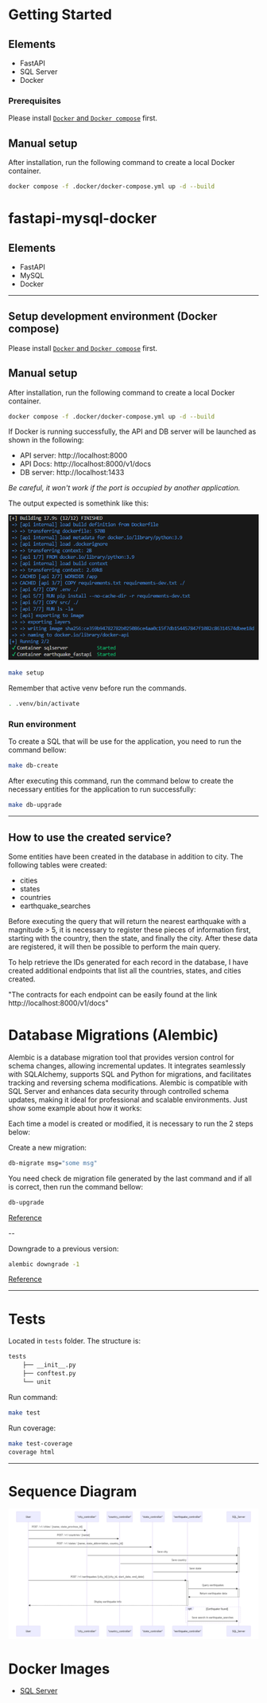 # Getting Started

## Elements

- FastAPI
- SQL Server
- Docker

### Prerequisites

Please install [`Docker` and `Docker compose`](https://www.docker.com/) first.

## Manual setup
After installation, run the following command to create a local Docker container.

```sh
docker compose -f .docker/docker-compose.yml up -d --build
```

# fastapi-mysql-docker

## Elements

- FastAPI
- MySQL
- Docker

---

## Setup development environment (Docker compose)

Please install [`Docker` and `Docker compose`](https://www.docker.com/) first.

## Manual setup

After installation, run the following command to create a local Docker container.

```sh
docker compose -f .docker/docker-compose.yml up -d --build
```

If Docker is running successfully, the API and DB server will be launched as shown in the following:

- API server: http://localhost:8000
- API Docs: http://localhost:8000/v1/docs
- DB server: http://localhost:1433

_Be careful, it won't work if the port is occupied by another application._

The output expected is somethink like this:

![Texto alternativo](output_docker_compose.png)

```sh
make setup
```

Remember that active venv before run the commands.

```sh
. .venv/bin/activate
```

### Run environment

To create a SQL that will be use for the application, you need to run the command bellow:

```sh
make db-create
```

After executing this command, run the command below to create the necessary entities for the application to run successfully:

```sh
make db-upgrade
```


---
## How to use the created service? 

Some entities have been created in the database in addition to city. The following tables were created:

- cities
- states
- countries
- earthquake_searches

Before executing the query that will return the nearest earthquake with a magnitude > 5, it is necessary to register these pieces of information first, starting with the country, then the state, and finally the city. After these data are registered, it will then be possible to perform the main query.

To help retrieve the IDs generated for each record in the database, I have created additional endpoints that list all the countries, states, and cities created.

"The contracts for each endpoint can be easily found at the link http://localhost:8000/v1/docs"

# Database Migrations (Alembic)

Alembic is a database migration tool that provides version control for schema changes, allowing incremental updates. It integrates seamlessly with SQLAlchemy, supports SQL and Python for migrations, and facilitates tracking and reversing schema modifications. Alembic is compatible with SQL Server and enhances data security through controlled schema updates, making it ideal for professional and scalable environments. Just show some example about how it works:

Each time a model is created or modified, it is necessary to run the 2 steps below:

Create a new migration:

```sh
db-migrate msg="some msg"
```

You need check de migration file generated by the last command and if all is correct, then run the command bellow:

```sh
db-upgrade
```
[Reference](https://alembic.sqlalchemy.org/en/latest/tutorial.html#create-a-migration-script)

--

Downgrade to a previous version:

```sh
alembic downgrade -1
```
[Reference](https://alembic.sqlalchemy.org/en/latest/tutorial.html#downgrading)

---

# Tests

Located in `tests` folder. The structure is:
```sh
tests
    ├── __init__.py
    ├── conftest.py
    └── unit
```

Run command:
```sh
make test
```

Run coverage:
```sh
make test-coverage
coverage html
```
---

# Sequence Diagram
![Texto alternativo](diagram.png)

# Docker Images

- [SQL Server](https://hub.docker.com/_/microsoft-azure-sql-edge)